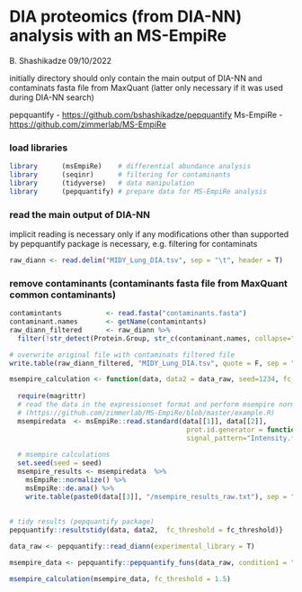 DIA proteomics (from DIA-NN) analysis with an MS-EmpiRe
================
B. Shashikadze
09/10/2022

initially directory should only contain the main output of DIA-NN and
contaminats fasta file from MaxQuant (latter only necessary if it was
used during DIA-NN search)

pepquantify - <https://github.com/bshashikadze/pepquantify> Ms-EmpiRe -
<https://github.com/zimmerlab/MS-EmpiRe>

### load libraries

``` r
library      (msEmpiRe)    # differential abundance analysis
library      (seqinr)      # filtering for contaminants
library      (tidyverse)   # data manipulation
library      (pepquantify) # prepare data for MS-EmpiRe analysis
```

### read the main output of DIA-NN

implicit reading is necessary only if any modifications other than
supported by pepquantify package is necessary, e.g. filtering for
contaminats

``` r
raw_diann <- read.delim("MIDY_Lung_DIA.tsv", sep = "\t", header = T) 
```

### remove contaminants (contaminants fasta file from MaxQuant common contaminants)

``` r
contamintants           <- read.fasta("contaminants.fasta")
contaminant.names       <- getName(contamintants) 
raw_diann_filtered      <- raw_diann %>% 
  filter(!str_detect(Protein.Group, str_c(contaminant.names, collapse="|")))

# overwrite original file with contaminats filtered file
write.table(raw_diann_filtered, "MIDY_Lung_DIA.tsv", quote = F, sep = "\t", row.names = F)
```

``` r
msempire_calculation <- function(data, data2 = data_raw, seed=1234, fc_threshold = 1.5) {
  
  require(magrittr)
  # read the data in the expressionset format and perform msempire normalization and quantification  
  # (https://github.com/zimmerlab/MS-EmpiRe/blob/master/example.R)
  msempiredata  <- msEmpiRe::read.standard(data[[1]], data[[2]],
                                            prot.id.generator = function(pep) unlist(strsplit(pep, "\\.[0-9]*$"))[1],
                                            signal_pattern="Intensity.*")
  
  # msempire calculations
  set.seed(seed = seed)
  msempire_results <- msempiredata  %>%
    msEmpiRe::normalize() %>%
    msEmpiRe::de.ana() %>%
    write.table(paste0(data[[3]], "/msempire_results_raw.txt"), sep = "\t", row.names = F)
  
  
# tidy results (pepquantify package)
pepquantify::resultstidy(data, data2,  fc_threshold = fc_threshold)}
```

``` r
data_raw <- pepquantify::read_diann(experimental_library = T)
```

``` r
msempire_data <- pepquantify::pepquantify_funs(data_raw, condition1 = "MIDY", condition2 = "WT", imputation = TRUE)
```


``` r
msempire_calculation(msempire_data, fc_threshold = 1.5)
```
